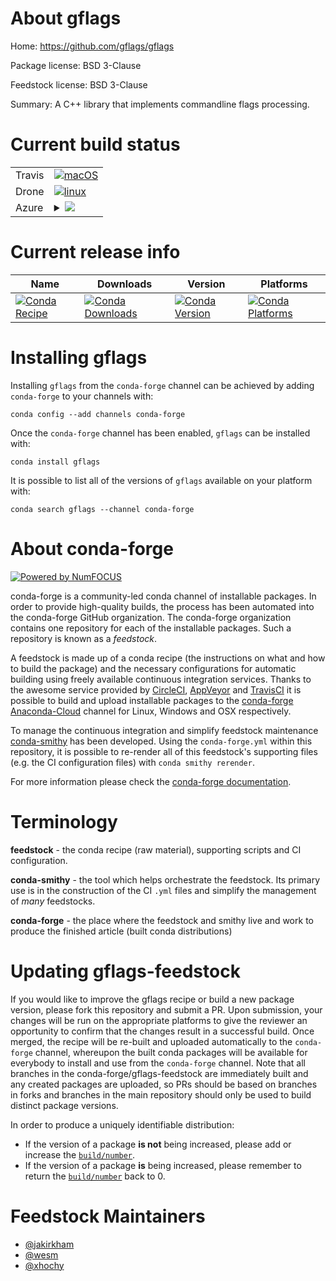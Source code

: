 About gflags
============

Home: https://github.com/gflags/gflags

Package license: BSD 3-Clause

Feedstock license: BSD 3-Clause

Summary: A C++ library that implements commandline flags processing.



Current build status
====================


<table><tr>
    <td>Travis</td>
    <td>
      <a href="https://travis-ci.org/conda-forge/gflags-feedstock">
        <img alt="macOS" src="https://img.shields.io/travis/conda-forge/gflags-feedstock/master.svg?label=macOS">
      </a>
    </td>
  </tr><tr>
    <td>Drone</td>
    <td>
      <a href="https://cloud.drone.io/conda-forge/gflags-feedstock">
        <img alt="linux" src="https://img.shields.io/drone/build/conda-forge/master.svg?label=Linux">
      </a>
    </td>
  </tr>
    
  <tr>
    <td>Azure</td>
    <td>
      <details>
        <summary>
          <a href="https://dev.azure.com/conda-forge/feedstock-builds/_build/latest?definitionId=360&branchName=master">
            <img src="https://dev.azure.com/conda-forge/feedstock-builds/_apis/build/status/gflags-feedstock?branchName=master">
          </a>
        </summary>
        <table>
          <thead><tr><th>Variant</th><th>Status</th></tr></thead>
          <tbody><tr>
              <td>linux</td>
              <td>
                <a href="https://dev.azure.com/conda-forge/feedstock-builds/_build/latest?definitionId=360&branchName=master">
                  <img src="https://dev.azure.com/conda-forge/feedstock-builds/_apis/build/status/gflags-feedstock?branchName=master&jobName=linux&configuration=linux_" alt="variant">
                </a>
              </td>
            </tr><tr>
              <td>linux_aarch64</td>
              <td>
                <a href="https://dev.azure.com/conda-forge/feedstock-builds/_build/latest?definitionId=360&branchName=master">
                  <img src="https://dev.azure.com/conda-forge/feedstock-builds/_apis/build/status/gflags-feedstock?branchName=master&jobName=linux&configuration=linux_aarch64_" alt="variant">
                </a>
              </td>
            </tr><tr>
              <td>linux_ppc64le</td>
              <td>
                <a href="https://dev.azure.com/conda-forge/feedstock-builds/_build/latest?definitionId=360&branchName=master">
                  <img src="https://dev.azure.com/conda-forge/feedstock-builds/_apis/build/status/gflags-feedstock?branchName=master&jobName=linux&configuration=linux_ppc64le_" alt="variant">
                </a>
              </td>
            </tr><tr>
              <td>osx</td>
              <td>
                <a href="https://dev.azure.com/conda-forge/feedstock-builds/_build/latest?definitionId=360&branchName=master">
                  <img src="https://dev.azure.com/conda-forge/feedstock-builds/_apis/build/status/gflags-feedstock?branchName=master&jobName=osx&configuration=osx_" alt="variant">
                </a>
              </td>
            </tr><tr>
              <td>win_c_compilervs2008cxx_compilervs2008vc9</td>
              <td>
                <a href="https://dev.azure.com/conda-forge/feedstock-builds/_build/latest?definitionId=360&branchName=master">
                  <img src="https://dev.azure.com/conda-forge/feedstock-builds/_apis/build/status/gflags-feedstock?branchName=master&jobName=win&configuration=win_c_compilervs2008cxx_compilervs2008vc9" alt="variant">
                </a>
              </td>
            </tr><tr>
              <td>win_c_compilervs2015cxx_compilervs2015vc14</td>
              <td>
                <a href="https://dev.azure.com/conda-forge/feedstock-builds/_build/latest?definitionId=360&branchName=master">
                  <img src="https://dev.azure.com/conda-forge/feedstock-builds/_apis/build/status/gflags-feedstock?branchName=master&jobName=win&configuration=win_c_compilervs2015cxx_compilervs2015vc14" alt="variant">
                </a>
              </td>
            </tr>
          </tbody>
        </table>
      </details>
    </td>
  </tr>
</table>

Current release info
====================

| Name | Downloads | Version | Platforms |
| --- | --- | --- | --- |
| [![Conda Recipe](https://img.shields.io/badge/recipe-gflags-green.svg)](https://anaconda.org/conda-forge/gflags) | [![Conda Downloads](https://img.shields.io/conda/dn/conda-forge/gflags.svg)](https://anaconda.org/conda-forge/gflags) | [![Conda Version](https://img.shields.io/conda/vn/conda-forge/gflags.svg)](https://anaconda.org/conda-forge/gflags) | [![Conda Platforms](https://img.shields.io/conda/pn/conda-forge/gflags.svg)](https://anaconda.org/conda-forge/gflags) |

Installing gflags
=================

Installing `gflags` from the `conda-forge` channel can be achieved by adding `conda-forge` to your channels with:

```
conda config --add channels conda-forge
```

Once the `conda-forge` channel has been enabled, `gflags` can be installed with:

```
conda install gflags
```

It is possible to list all of the versions of `gflags` available on your platform with:

```
conda search gflags --channel conda-forge
```


About conda-forge
=================

[![Powered by NumFOCUS](https://img.shields.io/badge/powered%20by-NumFOCUS-orange.svg?style=flat&colorA=E1523D&colorB=007D8A)](http://numfocus.org)

conda-forge is a community-led conda channel of installable packages.
In order to provide high-quality builds, the process has been automated into the
conda-forge GitHub organization. The conda-forge organization contains one repository
for each of the installable packages. Such a repository is known as a *feedstock*.

A feedstock is made up of a conda recipe (the instructions on what and how to build
the package) and the necessary configurations for automatic building using freely
available continuous integration services. Thanks to the awesome service provided by
[CircleCI](https://circleci.com/), [AppVeyor](https://www.appveyor.com/)
and [TravisCI](https://travis-ci.org/) it is possible to build and upload installable
packages to the [conda-forge](https://anaconda.org/conda-forge)
[Anaconda-Cloud](https://anaconda.org/) channel for Linux, Windows and OSX respectively.

To manage the continuous integration and simplify feedstock maintenance
[conda-smithy](https://github.com/conda-forge/conda-smithy) has been developed.
Using the ``conda-forge.yml`` within this repository, it is possible to re-render all of
this feedstock's supporting files (e.g. the CI configuration files) with ``conda smithy rerender``.

For more information please check the [conda-forge documentation](https://conda-forge.org/docs/).

Terminology
===========

**feedstock** - the conda recipe (raw material), supporting scripts and CI configuration.

**conda-smithy** - the tool which helps orchestrate the feedstock.
                   Its primary use is in the construction of the CI ``.yml`` files
                   and simplify the management of *many* feedstocks.

**conda-forge** - the place where the feedstock and smithy live and work to
                  produce the finished article (built conda distributions)


Updating gflags-feedstock
=========================

If you would like to improve the gflags recipe or build a new
package version, please fork this repository and submit a PR. Upon submission,
your changes will be run on the appropriate platforms to give the reviewer an
opportunity to confirm that the changes result in a successful build. Once
merged, the recipe will be re-built and uploaded automatically to the
`conda-forge` channel, whereupon the built conda packages will be available for
everybody to install and use from the `conda-forge` channel.
Note that all branches in the conda-forge/gflags-feedstock are
immediately built and any created packages are uploaded, so PRs should be based
on branches in forks and branches in the main repository should only be used to
build distinct package versions.

In order to produce a uniquely identifiable distribution:
 * If the version of a package **is not** being increased, please add or increase
   the [``build/number``](https://conda.io/docs/user-guide/tasks/build-packages/define-metadata.html#build-number-and-string).
 * If the version of a package **is** being increased, please remember to return
   the [``build/number``](https://conda.io/docs/user-guide/tasks/build-packages/define-metadata.html#build-number-and-string)
   back to 0.

Feedstock Maintainers
=====================

* [@jakirkham](https://github.com/jakirkham/)
* [@wesm](https://github.com/wesm/)
* [@xhochy](https://github.com/xhochy/)

